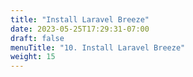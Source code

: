 ```yaml
---
title: "Install Laravel Breeze"
date: 2023-05-25T17:29:31-07:00
draft: false
menuTitle: "10. Install Laravel Breeze"
weight: 15
---
```


